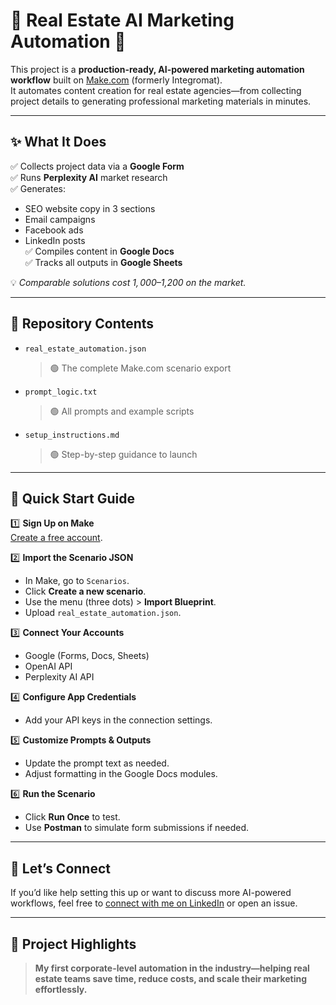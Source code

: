 # 🏢 Real Estate AI Marketing Automation 🚀

This project is a **production-ready, AI-powered marketing automation workflow** built on [Make.com](https://www.make.com/) (formerly Integromat).  
It automates content creation for real estate agencies—from collecting project details to generating professional marketing materials in minutes.

---

## ✨ What It Does

✅ Collects project data via a **Google Form**  
✅ Runs **Perplexity AI** market research  
✅ Generates:
- SEO website copy in 3 sections
- Email campaigns
- Facebook ads
- LinkedIn posts  
✅ Compiles content in **Google Docs**  
✅ Tracks all outputs in **Google Sheets**

💡 *Comparable solutions cost $1,000–$1,200 on the market.*

---

## 📂 Repository Contents

- `real_estate_automation.json`  
  > 🟢 The complete Make.com scenario export
- `prompt_logic.txt`  
  > 🟢 All prompts and example scripts
- `setup_instructions.md`  
  > 🟢 Step-by-step guidance to launch

---

## 🚀 Quick Start Guide

1️⃣ **Sign Up on Make**  
[Create a free account](https://www.make.com/).

2️⃣ **Import the Scenario JSON**
- In Make, go to `Scenarios`.
- Click **Create a new scenario**.
- Use the menu (three dots) > **Import Blueprint**.
- Upload `real_estate_automation.json`.

3️⃣ **Connect Your Accounts**
- Google (Forms, Docs, Sheets)
- OpenAI API
- Perplexity AI API

4️⃣ **Configure App Credentials**
- Add your API keys in the connection settings.

5️⃣ **Customize Prompts & Outputs**
- Update the prompt text as needed.
- Adjust formatting in the Google Docs modules.

6️⃣ **Run the Scenario**
- Click **Run Once** to test.
- Use **Postman** to simulate form submissions if needed.

---

## 🙌 Let’s Connect

If you’d like help setting this up or want to discuss more AI-powered workflows, feel free to [connect with me on LinkedIn](#) or open an issue.

---

## 💼 Project Highlights

> **My first corporate-level automation in the industry—helping real estate teams save time, reduce costs, and scale their marketing effortlessly.**

